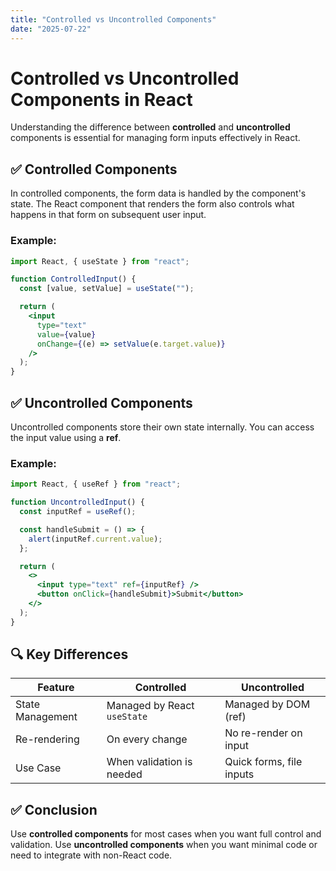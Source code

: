 ```yaml
---
title: "Controlled vs Uncontrolled Components"
date: "2025-07-22"
---
```


# Controlled vs Uncontrolled Components in React

Understanding the difference between **controlled** and **uncontrolled** components is essential for managing form inputs effectively in React.

## ✅ Controlled Components

In controlled components, the form data is handled by the component's state. The React component that renders the form also controls what happens in that form on subsequent user input.

### Example:

```jsx
import React, { useState } from "react";

function ControlledInput() {
  const [value, setValue] = useState("");

  return (
    <input
      type="text"
      value={value}
      onChange={(e) => setValue(e.target.value)}
    />
  );
}
```

## ✅ Uncontrolled Components

Uncontrolled components store their own state internally. You can access the input value using a **ref**.

### Example:

```jsx
import React, { useRef } from "react";

function UncontrolledInput() {
  const inputRef = useRef();

  const handleSubmit = () => {
    alert(inputRef.current.value);
  };

  return (
    <>
      <input type="text" ref={inputRef} />
      <button onClick={handleSubmit}>Submit</button>
    </>
  );
}
```

## 🔍 Key Differences

| Feature           | Controlled                 | Uncontrolled               |
|------------------|----------------------------|----------------------------|
| State Management | Managed by React `useState`| Managed by DOM (ref)      |
| Re-rendering     | On every change            | No re-render on input     |
| Use Case         | When validation is needed  | Quick forms, file inputs  |

## ✅ Conclusion

Use **controlled components** for most cases when you want full control and validation. Use **uncontrolled components** when you want minimal code or need to integrate with non-React code.